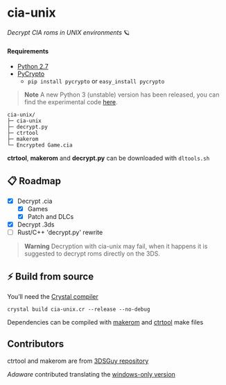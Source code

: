# cia-unix

*Decrypt CIA roms in UNIX environments* 🪐

#### Requirements
* [Python 2.7](https://www.python.org/downloads/release/python-2718/)
* [PyCrypto](https://pypi.org/project/pycrypto/) 
  * `pip install pycrypto` or `easy_install pycrypto`

> **Note**
> A new Python 3 (unstable) version has been released, you can find the experimental code [here](https://github.com/shijimasoft/cia-unix/tree/experimental).

```
cia-unix/
├─ cia-unix
├─ decrypt.py
├─ ctrtool
├─ makerom
└─ Encrypted Game.cia
```
**ctrtool**, **makerom** and **decrypt.py** can be downloaded with `dltools.sh`

## 📋 Roadmap
- [x] Decrypt .cia
  - [x] Games
  - [x] Patch and DLCs
- [x] Decrypt .3ds
- [ ] Rust/C++ 'decrypt.py' rewrite

> **Warning**
> Decryption with cia-unix may fail, when it happens it is suggested to decrypt roms directly on the 3DS.

## ⚡️ Build from source
You’ll need the [Crystal compiler](https://crystal-lang.org/install/)

```
crystal build cia-unix.cr --release --no-debug
```

Dependencies can be compiled with [makerom](https://github.com/3DSGuy/Project_CTR/tree/master/makerom) and [ctrtool](https://github.com/3DSGuy/Project_CTR/tree/master/ctrtool) make files

## Contributors
ctrtool and makerom are from [3DSGuy repository](https://github.com/3DSGuy/Project_CTR)

*Adaware* contributed translating the [windows-only version](https://github.com/matiffeder/3DS-stuff/blob/master/Batch%20CIA%203DS%20Decryptor.bat)
